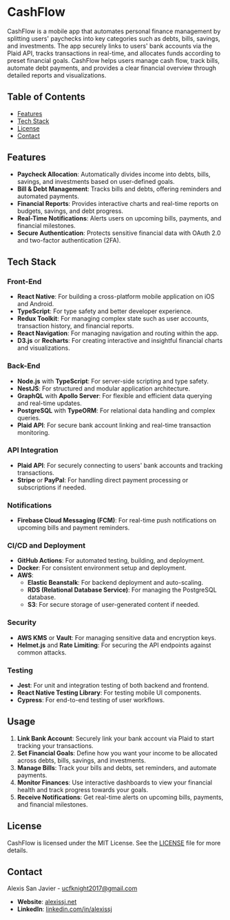 # CashFlow

CashFlow is a mobile app that automates personal finance management by splitting users' paychecks into key categories such as debts, bills, savings, and investments. The app securely links to users' bank accounts via the Plaid API, tracks transactions in real-time, and allocates funds according to preset financial goals. CashFlow helps users manage cash flow, track bills, automate debt payments, and provides a clear financial overview through detailed reports and visualizations.

## Table of Contents

- [Features](#features)
- [Tech Stack](#tech-stack)
- [License](#license)
- [Contact](#contact)

## Features

- **Paycheck Allocation**: Automatically divides income into debts, bills, savings, and investments based on user-defined goals.
- **Bill & Debt Management**: Tracks bills and debts, offering reminders and automated payments.
- **Financial Reports**: Provides interactive charts and real-time reports on budgets, savings, and debt progress.
- **Real-Time Notifications**: Alerts users on upcoming bills, payments, and financial milestones.
- **Secure Authentication**: Protects sensitive financial data with OAuth 2.0 and two-factor authentication (2FA).

## Tech Stack

### Front-End

- **React Native**: For building a cross-platform mobile application on iOS and Android.
- **TypeScript**: For type safety and better developer experience.
- **Redux Toolkit**: For managing complex state such as user accounts, transaction history, and financial reports.
- **React Navigation**: For managing navigation and routing within the app.
- **D3.js** or **Recharts**: For creating interactive and insightful financial charts and visualizations.

### Back-End

- **Node.js** with **TypeScript**: For server-side scripting and type safety.
- **NestJS**: For structured and modular application architecture.
- **GraphQL** with **Apollo Server**: For flexible and efficient data querying and real-time updates.
- **PostgreSQL** with **TypeORM**: For relational data handling and complex queries.
- **Plaid API**: For secure bank account linking and real-time transaction monitoring.

### API Integration

- **Plaid API**: For securely connecting to users' bank accounts and tracking transactions.
- **Stripe** or **PayPal**: For handling direct payment processing or subscriptions if needed.

### Notifications

- **Firebase Cloud Messaging (FCM)**: For real-time push notifications on upcoming bills and payment reminders.

### CI/CD and Deployment

- **GitHub Actions**: For automated testing, building, and deployment.
- **Docker**: For consistent environment setup and deployment.
- **AWS**:
  - **Elastic Beanstalk**: For backend deployment and auto-scaling.
  - **RDS (Relational Database Service)**: For managing the PostgreSQL database.
  - **S3**: For secure storage of user-generated content if needed.

### Security

- **AWS KMS** or **Vault**: For managing sensitive data and encryption keys.
- **Helmet.js** and **Rate Limiting**: For securing the API endpoints against common attacks.

### Testing

- **Jest**: For unit and integration testing of both backend and frontend.
- **React Native Testing Library**: For testing mobile UI components.
- **Cypress**: For end-to-end testing of user workflows.

## Usage

1. **Link Bank Account**: Securely link your bank account via Plaid to start tracking your transactions.
2. **Set Financial Goals**: Define how you want your income to be allocated across debts, bills, savings, and investments.
3. **Manage Bills**: Track your bills and debts, set reminders, and automate payments.
4. **Monitor Finances**: Use interactive dashboards to view your financial health and track progress towards your goals.
5. **Receive Notifications**: Get real-time alerts on upcoming bills, payments, and financial milestones.

## License

CashFlow is licensed under the MIT License. See the [LICENSE](LICENSE) file for more details.

## Contact

Alexis San Javier - [ucfknight2017@gmail.com](mailto:ucfknight2017@gmail.com)

- **Website**: [alexissj.net](https://www.alexissj.net)
- **LinkedIn**: [linkedin.com/in/alexissj](https://linkedin.com/in/alexissj)
